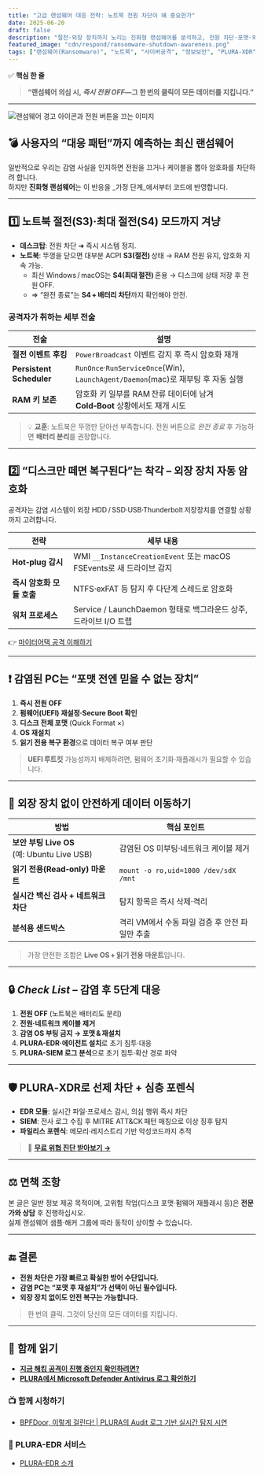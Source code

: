```yaml
---
title: "고급 랜섬웨어 대응 전략: 노트북 전원 차단이 왜 중요한가"
date: 2025-06-20
draft: false
description: "절전·외장 장치까지 노리는 진화형 랜섬웨어를 분석하고, 전원 차단·포맷·외장 장치 없이 데이터 복구 등 실전 대응법을 제시합니다." # 118 자
featured_image: "cdn/respond/ransomware-shutdown-awareness.png"
tags: ["랜섬웨어(Ransomware)", "노트북", "사이버공격", "정보보안", "PLURA-XDR", "EDR", "파일리스", "보안 상식", "복구"]
---
```


✅ **핵심 한 줄**  
> **“랜섬웨어 의심 시, _즉시 전원 OFF_—그 한 번의 클릭이 모든 데이터를 지킵니다.”**

---

![랜섬웨어 경고 아이콘과 전원 버튼을 끄는 이미지](https://blog.plura.io/cdn/respond/ransomware-shutdown-awareness.png)

<!--more-->

## 💣 사용자의 “대응 패턴”까지 예측하는 최신 랜섬웨어

일반적으로 우리는 감염 사실을 인지하면 전원을 끄거나 케이블을 뽑아 암호화를 차단하려 합니다.  
하지만 **진화형 랜섬웨어**는 이 반응을 _가정 단계_에서부터 코드에 반영합니다.

---

## 1️⃣ 노트북 절전(S3)·최대 절전(S4) 모드까지 겨냥

- **데스크탑**: 전원 차단 ➜ 즉시 시스템 정지.  
- **노트북**: 뚜껑을 닫으면 대부분 ACPI **S3(절전)** 상태 → RAM 전원 유지, 암호화 지속 가능.  
  - 최신 Windows / macOS는 **S4(최대 절전)** 혼용 → 디스크에 상태 저장 후 전원 OFF.  
  - ⇒ “완전 종료”는 **S4 + 배터리 차단**까지 확인해야 안전.

### 공격자가 취하는 세부 전술

| 전술 | 설명 |
|------|------|
| **절전 이벤트 후킹** | `PowerBroadcast` 이벤트 감지 후 즉시 암호화 재개 |
| **Persistent Scheduler** | `RunOnce`·`RunServiceOnce`(Win), `LaunchAgent/Daemon`(mac)로 재부팅 후 자동 실행 |
| **RAM 키 보존** | 암호화 키 일부를 RAM 잔류 데이터에 남겨 **Cold‑Boot** 상황에서도 재개 시도 |

> 💡 **교훈**: 노트북은 뚜껑만 닫아선 부족합니다. 전원 버튼으로 _완전 종료_ 후 가능하면 **배터리 분리**를 권장합니다.

---

## 2️⃣ “디스크만 떼면 복구된다”는 착각 – 외장 장치 자동 암호화

공격자는 감염 시스템이 외장 HDD / SSD·USB·Thunderbolt 저장장치를 연결할 상황까지 고려합니다.

| 전략 | 세부 내용 |
|------|-----------|
| **Hot‑plug 감시** | WMI `__InstanceCreationEvent` 또는 macOS FSEvents로 새 드라이브 감지 |
| **즉시 암호화 모듈 호출** | NTFS·exFAT 등 탐지 후 다단계 스레드로 암호화 |
| **워처 프로세스** | Service / LaunchDaemon 형태로 백그라운드 상주, 드라이브 I/O 트랩 |

👉 [마이터어택 공격 이해하기](https://blog.plura.io/ko/respond/attck-T1003-os-credential-dumping/)

---

## ❗ 감염된 PC는 “포맷 전엔 믿을 수 없는 장치”

1. **즉시 전원 OFF**  
2. **펌웨어(UEFI) 재설정·Secure Boot 확인**  
3. **디스크 전체 포맷** (Quick Format ×)  
4. **OS 재설치**  
5. **읽기 전용 복구 환경**으로 데이터 복구 여부 판단

> **UEFI 루트킷** 가능성까지 배제하려면, 펌웨어 초기화·재플래시가 필요할 수 있습니다.

---

## 💾 외장 장치 없이 안전하게 데이터 이동하기

| 방법 | 핵심 포인트 |
|------|-------------|
| **보안 부팅 Live OS**<br>(예: Ubuntu Live USB) | 감염된 OS 미부팅·네트워크 케이블 제거 |
| **읽기 전용(Read‑only) 마운트** | `mount -o ro,uid=1000 /dev/sdX /mnt` |
| **실시간 백신 검사 + 네트워크 차단** | 탐지 항목은 즉시 삭제·격리 |
| **분석용 샌드박스** | 격리 VM에서 수동 파일 검증 후 안전 파일만 추출 |

> 가장 안전한 조합은 **Live OS + 읽기 전용 마운트**입니다.

---

## 🔒 _Check List_ – 감염 후 5단계 대응

1. **전원 OFF** (노트북은 배터리도 분리)  
2. **전원·네트워크 케이블 제거**  
3. **감염 OS 부팅 금지 → 포맷 & 재설치**  
4. **PLURA-EDR·에이전트 설치**로 초기 침투·대응  
5. **PLURA-SIEM 로그 분석**으로 초기 침투·확산 경로 파악

---

## 🛡 PLURA‑XDR로 선제 차단 + 심층 포렌식  

- **EDR 모듈**: 실시간 파일·프로세스 감시, 의심 행위 즉시 차단  
- **SIEM**: 전사 로그 수집 후 MITRE ATT&CK 패턴 매칭으로 이상 징후 탐지  
- **파일리스 포렌식**: 메모리·레지스트리 기반 악성코드까지 추적

> 🔗 **[무료 위협 진단 받아보기 →](https://plura.io/signup)**

---

## ⚖ 면책 조항

본 글은 일반 정보 제공 목적이며, 고위험 작업(디스크 포맷·펌웨어 재플래시 등)은 **전문가와 상담** 후 진행하십시오.  
실제 랜섬웨어 샘플·해커 그룹에 따라 동작이 상이할 수 있습니다.

---

## 🔚 결론

- **전원 차단은 가장 빠르고 확실한 방어 수단입니다.**  
- **감염 PC는 “포맷 후 재설치”가 선택이 아닌 필수입니다.**  
- **외장 장치 없이도 안전 복구는 가능합니다.**

> 한 번의 클릭. 그것이 당신의 모든 데이터를 지킵니다.

---

## 📖 함께 읽기
- [**지금 해킹 공격이 진행 중인지 확인하려면?**](https://blog.plura.io/ko/column/why-plura-xdr-merit/)
- [**PLURA에서 Microsoft Defender Antivirus 로그 확인하기**](https://blog.plura.io/ko/respond/plura-microsoft-defender-logs/)

### 📺 함께 시청하기
- [BPFDoor, 이렇게 걸린다! | PLURA의 Audit 로그 기반 실시간 탐지 시연](https://youtu.be/Rkz7vNAM0ZY)

### 🌟 PLURA-EDR 서비스
- [PLURA-EDR 소개](https://www.plura.io/platform/edr)


